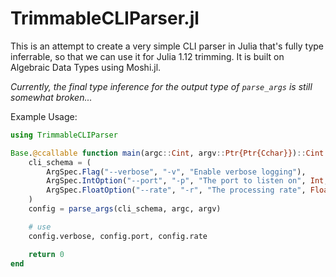 # TrimmableCLIParser.jl

This is an attempt to create a very simple CLI parser in Julia that's fully type inferrable, so that we can use it for Julia 1.12 trimming.
It is built on Algebraic Data Types using Moshi.jl.

*Currently, the final type inference for the output type of `parse_args` is still somewhat broken...*

Example Usage:

``` julia
using TrimmableCLIParser

Base.@ccallable function main(argc::Cint, argv::Ptr{Ptr{Cchar}})::Cint
    cli_schema = (
        ArgSpec.Flag("--verbose", "-v", "Enable verbose logging"),
        ArgSpec.IntOption("--port", "-p", "The port to listen on", Int, 8080),
        ArgSpec.FloatOption("--rate", "-r", "The processing rate", Float64, 1.5),
    )
    config = parse_args(cli_schema, argc, argv)

    # use
    config.verbose, config.port, config.rate

    return 0
end
```
